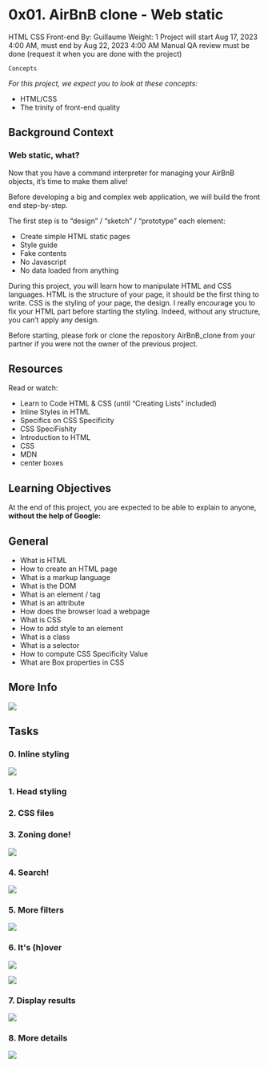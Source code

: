 0x01. AirBnB clone - Web static
===============================
HTML
CSS
Front-end
 By: Guillaume
  Weight: 1
   Project will start Aug 17, 2023 4:00 AM, must end by Aug 22, 2023 4:00 AM
    Manual QA review must be done (request it when you are done with the project)
```
Concepts
```
   _For this project, we expect you to look at these concepts:_

 - HTML/CSS
 - The trinity of front-end quality


## Background Context
### Web static, what?
Now that you have a command interpreter for managing your AirBnB objects, it’s time to make them alive!

Before developing a big and complex web application, we will build the front end step-by-step.

The first step is to “design” / “sketch” / “prototype” each element:
 - Create simple HTML static pages
 - Style guide
 - Fake contents
 - No Javascript
 - No data loaded from anything

During this project, you will learn how to manipulate HTML and CSS languages. HTML is the structure of your page, it should be the first thing to write. CSS is the styling of your page, the design. I really encourage you to fix your HTML part before starting the styling. Indeed, without any structure, you can’t apply any design.

Before starting, please fork or clone the repository AirBnB_clone from your partner if you were not the owner of the previous project.

## Resources
Read or watch:

  - Learn to Code HTML & CSS (until “Creating Lists” included)
  - Inline Styles in HTML
  - Specifics on CSS Specificity
  - CSS SpeciFishity
  - Introduction to HTML
  - CSS
  - MDN
  - center boxes

## Learning Objectives
At the end of this project, you are expected to be able to explain to anyone, **without the help of Google:**

## General

   - What is HTML
   - How to create an HTML page
   - What is a markup language
   - What is the DOM
   - What is an element / tag
   - What is an attribute
   - How does the browser load a webpage
   - What is CSS
   - How to add style to an element
   - What is a class
   - What is a selector
   - How to compute CSS Specificity Value
   - What are Box properties in CSS

## More Info

![](https://s3.amazonaws.com/intranet-projects-files/concepts/74/hbnb_step1.png)

## Tasks


### 0\. Inline styling

![](https://s3.amazonaws.com/alx-intranet.hbtn.io/uploads/medias/2021/12/98f4ac1b0644512ce7ae91a9e8e61e8fe174911d.png?X-Amz-Algorithm=AWS4-HMAC-SHA256&X-Amz-Credential=AKIARDDGGGOUSBVO6H7D%2F20230820%2Fus-east-1%2Fs3%2Faws4_request&X-Amz-Date=20230820T190219Z&X-Amz-Expires=86400&X-Amz-SignedHeaders=host&X-Amz-Signature=bfee5efa861e71b627aa8a189f96db3448c2dd549902d1fdd55a3b7da78959c2)

### 1\. Head styling

### 2\. CSS files


### 3\. Zoning done!

![](https://s3.amazonaws.com/alx-intranet.hbtn.io/uploads/medias/2021/12/2be1eda05a0d9097c210f2d3482a59aa858c5711.png?X-Amz-Algorithm=AWS4-HMAC-SHA256&X-Amz-Credential=AKIARDDGGGOUSBVO6H7D%2F20230820%2Fus-east-1%2Fs3%2Faws4_request&X-Amz-Date=20230820T190219Z&X-Amz-Expires=86400&X-Amz-SignedHeaders=host&X-Amz-Signature=bfd9afc70683b8c4053ff093b085b3a4a630939c75a4312ffc757ac3dceca09c)

### 4\. Search!

![](https://s3.amazonaws.com/alx-intranet.hbtn.io/uploads/medias/2021/12/f959154b0cdf1cdf71ddef04e3787ef28462793e.png?X-Amz-Algorithm=AWS4-HMAC-SHA256&X-Amz-Credential=AKIARDDGGGOUSBVO6H7D%2F20230820%2Fus-east-1%2Fs3%2Faws4_request&X-Amz-Date=20230820T190219Z&X-Amz-Expires=86400&X-Amz-SignedHeaders=host&X-Amz-Signature=93416b24baf430d3ae855fd9e54cf0654231738e8066921e881ca5010ac6a553)


### 5\. More filters

![](https://s3.amazonaws.com/alx-intranet.hbtn.io/uploads/medias/2021/12/85bfa50b96c2985723daa75b5e22f75ef16e2b2e.png?X-Amz-Algorithm=AWS4-HMAC-SHA256&X-Amz-Credential=AKIARDDGGGOUSBVO6H7D%2F20230820%2Fus-east-1%2Fs3%2Faws4_request&X-Amz-Date=20230820T190219Z&X-Amz-Expires=86400&X-Amz-SignedHeaders=host&X-Amz-Signature=6593290aa278566697ff4da08bd25765722a18eb07092667d339c57be7f59e20)

### 6\. It's (h)over

![](https://s3.amazonaws.com/alx-intranet.hbtn.io/uploads/medias/2021/12/6262f13624dca23ca19db505c44f88faddb82ebb.png?X-Amz-Algorithm=AWS4-HMAC-SHA256&X-Amz-Credential=AKIARDDGGGOUSBVO6H7D%2F20230820%2Fus-east-1%2Fs3%2Faws4_request&X-Amz-Date=20230820T190219Z&X-Amz-Expires=86400&X-Amz-SignedHeaders=host&X-Amz-Signature=7551a97e845694d5dceb6a11150c2264a899772e5450ffeff92c83e1de46764c)

![](https://s3.amazonaws.com/alx-intranet.hbtn.io/uploads/medias/2021/12/6e6bdfa13fa88a5f439d9e2b1dade826dd95529b.png?X-Amz-Algorithm=AWS4-HMAC-SHA256&X-Amz-Credential=AKIARDDGGGOUSBVO6H7D%2F20230820%2Fus-east-1%2Fs3%2Faws4_request&X-Amz-Date=20230820T190219Z&X-Amz-Expires=86400&X-Amz-SignedHeaders=host&X-Amz-Signature=62c80af2512e09bc8fbef18af38bcdf5adb1d8463098653d9ce1154e4440cad6)

### 7\. Display results

![](https://s3.amazonaws.com/alx-intranet.hbtn.io/uploads/medias/2021/12/bca4d17fbe21a58b66a9d5d6b85df4801d147dd0.png?X-Amz-Algorithm=AWS4-HMAC-SHA256&X-Amz-Credential=AKIARDDGGGOUSBVO6H7D%2F20230820%2Fus-east-1%2Fs3%2Faws4_request&X-Amz-Date=20230820T190219Z&X-Amz-Expires=86400&X-Amz-SignedHeaders=host&X-Amz-Signature=aa902214bf97d26abf2eb768adc40275d12fed6d7f53759cad06deddbbd74ca8)
### 8\. More details

![](https://s3.amazonaws.com/alx-intranet.hbtn.io/uploads/medias/2021/12/f4b2d4ef94bd3a2e7e1ddefa81236595686d270e.png?X-Amz-Algorithm=AWS4-HMAC-SHA256&X-Amz-Credential=AKIARDDGGGOUSBVO6H7D%2F20230820%2Fus-east-1%2Fs3%2Faws4_request&X-Amz-Date=20230820T190219Z&X-Amz-Expires=86400&X-Amz-SignedHeaders=host&X-Amz-Signature=e1bdaf22a1eec1cb89035ec64502560c4689f701efc6e0f39d378a05ca07f37f)
###

###
